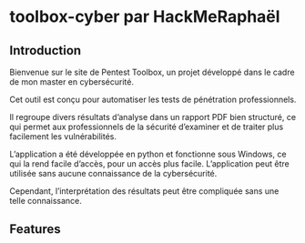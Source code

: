 # toolbox-cyber par HackMeRaphaël

## Introduction

Bienvenue sur le site de Pentest Toolbox, un projet développé dans le cadre de mon master en cybersécurité.

Cet outil est conçu pour automatiser les tests de pénétration professionnels.

Il regroupe divers résultats d’analyse dans un rapport PDF bien structuré, ce qui permet aux professionnels de la sécurité d’examiner et de traiter plus facilement les vulnérabilités.

L’application a été développée en python et fonctionne sous Windows, ce qui la rend facile d’accès, pour un accès plus facile. L’application peut être utilisée sans aucune connaissance de la cybersécurité.

Cependant, l’interprétation des résultats peut être compliquée sans une telle connaissance.

## Features
